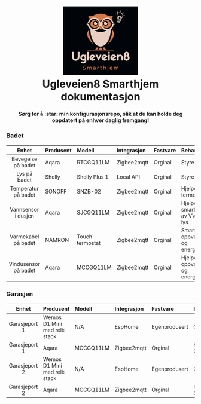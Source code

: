 
<h1 align="center">
  <a name="logo" href="#"><img src="https://github.com/krisdoli/Ugleveien8/blob/main/ugleveien8smarthjem.png" alt="Ugleveien8 Smarthjem" width="200"></a>
  <br>
  Ugleveien8 Smarthjem dokumentasjon
</h1>
<h4 align="center">Sørg for å :star: min konfigurasjonsrepo, slik at du kan holde deg oppdatert på enhver daglig fremgang!</h4>

<h3>Badet</h3>

| Enhet | Produsent | Modell | Integrasjon | Fastvare | Behandling |
| :-:   | :-        | :-     | :-          | :-       | :-         |
|Bevegelse på badet | Aqara | RTCGQ11LM | Zigbee2mqtt | Orginal | Styre lys. |
|Lys på badet | Shelly | Shelly Plus 1 | Local API | Orginal | Styre lys.|
|Temperatur på badet | SONOFF | SNZB-02 |  Zigbee2mqtt | Orginal | Hjelper til termostat. |
|Vannsensor i dusjen | Aqara  | SJCGQ11LM | Zigbee2mqtt | Orginal | Hjelper til smartstyring av VVB og lys. |
|Varmekabel på badet | NAMRON | Touch termostat | Zigbee2mqtt | Orginal | Smart oppvarming  og energisparing | 
|Vindusensor på badet | Aqara | MCCGQ11LM | Zigbee2mqtt | Orginal | Hjelper til oppvarming  og energisparing  |

<h3>Garasjen</h3>

| Enhet | Produsent | Modell | Integrasjon | Fastvare | Behandling |
| :-:   | :-        | :-     | :-          | :-       | :-         |
| Garasjeport 1 | Wemos D1 Mini med relè stack | N/A | EspHome | Egenprodusert | Garasjeåpner |
| Garasjeport 1 | Aqara | MCCGQ11LM | Zigbee2mqtt | Orginal | Hjelper til Garasjeåpner |
| Garasjeport 2 | Wemos D1 Mini med relè stack | N/A | EspHome | Egenprodusert | Garasjeåpner | 
| Garasjeport 2 | Aqara | MCCGQ11LM | Zigbee2mqtt | Orginal | Hjelper til Garasjeåpner |
